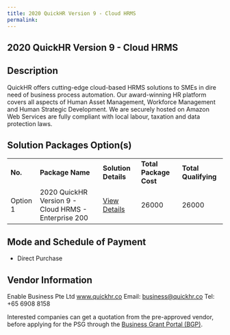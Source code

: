 ```yaml
---
title: 2020 QuickHR Version 9 - Cloud HRMS
permalink: 
---
```


## 2020 QuickHR Version 9 - Cloud HRMS

## Description

QuickHR offers cutting-edge cloud-based HRMS solutions to SMEs in dire need of business process automation. Our award-winning HR platform covers all aspects of Human Asset Management, Workforce Management and Human Strategic Development. We are securely hosted on Amazon Web Services are fully compliant with local labour, taxation and data protection laws.

## Solution Packages Option(s)

<table>
<tr>
<td><b>No.</b></td>
<td><b>Package Name</b></td>
<td><b>Solution Details</b></td>
<td><b>Total Package Cost</b></td>
<td><b>Total Qualifying</b></td>
</tr>
<tr>
<td>Option 1</td>
<td>2020 QuickHR Version 9 - Cloud HRMS - Enterprise 200</td>
<td><a href='https://www.gobusiness.gov.sg/images/psg/Enable_Business_20200084_Annex_3_20200625145618_Part_5.pdf'>View Details</a></td>
<td>26000</td>
<td>26000</td>
</tr>
</table>

## Mode and Schedule of Payment

 - Direct Purchase

## Vendor Information

 Enable Business Pte Ltd
www.quickhr.co
Email: business@quickhr.co
Tel: +65 6908 8158

Interested companies can get a quotation from the pre-approved vendor, before applying for the PSG through the <a href='https://www.businessgrants.gov.sg/'>Business Grant Portal (BGP)</a>.
